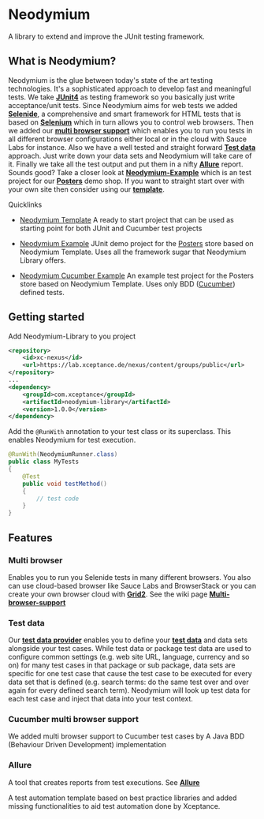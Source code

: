 # Neodymium
A library to extend and improve the JUnit testing framework.

## What is Neodymium?
Neodymium is the glue between today's state of the art testing technologies.
It's a sophisticated approach to develop fast and meaningful tests. We take [**JUnit4**](https://github.com/junit-team/junit4) as testing framework so you basically
just write acceptance/unit tests. Since Neodymium aims for web tests we added [**Selenide**](https://github.com/codeborne/selenide), a comprehensive and smart framework for
HTML tests that is based on [**Selenium**](https://github.com/SeleniumHQ/selenium) which in turn allows you to control web
browsers. Then we added our [**multi browser support**](https://github.com/Xceptance/multi-browser-suite) which enables you to
run you tests in all different browser configurations either local or in the cloud with Sauce Labs for instance. Also we have a well tested and straight forward [**Test data**](https://github.com/Xceptance/neodymium-library/wiki/Test-data-provider) approach. Just write down your data sets and Neodymium will take care of it. Finally we take all the test output and put them in a nifty [**Allure**](https://github.com/allure-framework/allure2) report.
Sounds good? Take a closer look at [**Neodymium-Example**](https://github.com/Xceptance/neodymium-example) which is an test project for our [**Posters**](https://github.com/Xceptance/neodymium-library/wiki/Posters-demo-store) demo shop. If you want to straight start over with your own site then consider using our [**template**](https://github.com/Xceptance/neodymium-template).

Quicklinks
* [Neodymium Template](https://github.com/Xceptance/neodymium-template)
	A ready to start project that can be used as starting point for both JUnit and Cucumber test projects
   
* [Neodymium Example](https://github.com/Xceptance/neodymium-example)
	JUnit demo project for the [Posters](https://github.com/Xceptance/neodymium-library/wiki/Posters-demo-store) store based on Neodymium Template. Uses all the framework sugar that Neodymium Library offers.

* [Neodymium Cucumber Example](https://github.com/Xceptance/neodymium-cucumber-example)
	An example test project for the Posters store based on Neodymium Template. Uses only BDD ([Cucumber](https://github.com/cucumber/cucumber)) defined tests.
	
## Getting started
Add Neodymium-Library to you project
```xml
<repository>
    <id>xc-nexus</id>
    <url>https://lab.xceptance.de/nexus/content/groups/public</url>
</repository>
...
<dependency>
    <groupId>com.xceptance</groupId>
    <artifactId>neodymium-library</artifactId>
    <version>1.0.0</version>
</dependency>
```
Add the `@RunWith` annotation to your test class or its superclass. This enables Neodymium for test execution.
```java
@RunWith(NeodymiumRunner.class)
public class MyTests
{
    @Test 
    public void testMethod()
    {
        // test code
    }
}
```

## Features
### Multi browser
Enables you to run you Selenide tests in many different browsers.
You also can use cloud-based browser like Sauce Labs and BrowserStack or you can create your own browser cloud with [**Grid2**](https://github.com/SeleniumHQ/selenium/wiki/Grid2). See the wiki page [**Multi-browser-support**](https://github.com/Xceptance/neodymium-library/wiki/Multi-browser-support)

### Test data
Our [**test data provider**](https://github.com/Xceptance/neodymium-library/wiki/Test-data-provider) enables you to define your [**test data**](https://github.com/Xceptance/neodymium-library/wiki/Test-data-provider#package-test-data) and data sets alongside your test cases. While test data or package test data are used to configure common settings (e.g. web site URL, language, currency and so on) for many test cases in that package or sub package, data sets are specific for one test case that cause the test case to be executed for every data set that is defined (e.g. search terms: do the same test over and over again for every defined search term). Neodymium will look up test data for each test case and inject that data into your test context.

### Cucumber multi browser support
We added multi browser support to Cucumber test cases by 
A Java BDD (Behaviour Driven Development) implementation 


### Allure
A tool that creates reports from test executions. See [**Allure**](https://github.com/allure-framework/allure2) 

A test automation template based on best practice libraries and added missing functionalities to aid test automation done by Xceptance.